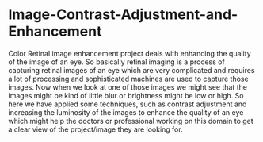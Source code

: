 # Image-Contrast-Adjustment-and-Enhancement
Color Retinal image enhancement project deals with enhancing the quality of the image of an eye. So basically retinal imaging is a process of capturing retinal images of an eye which are very complicated and requires a lot of processing and sophisticated machines are used to capture those images. Now when we look at one of those images we might see that the images might be kind of little blur or brightness might be low or high. So here we have applied some techniques, such as contrast adjustment and increasing the luminosity of the images to enhance the quality of an eye which might help the doctors or professional working on this domain to get a clear view of the project/image they are looking for.
